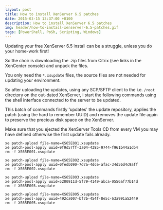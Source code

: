 ```yaml
---
layout: post
title: How to install XenServer 6.5 patches
date: 2015-03-15 13:37:00 +0100
description: How to install XenServer 6.5 patches
img: header/how-to-install-xenserver-6.5-patches.gif
tags: [PowerShell, PoSh, Scripting, Windows]
---
```

Updating your free XenServer 6.5 install can be a struggle, unless you do your home-work first!

So the choir is downloading the .zip files from Citrix (see links in the XenCenter console) and unpack the files.

You only need the ```*.xsupdate``` files, the source files are not needed for updating your environment.

So after uploading the updates, using any SCP/SFTP client to the i.e. ```/root``` directory on the out-dated XenServer, i start the following commands using the shell interface connected to the server to be updated.

This batch of commands firstly 'updates' the update repository, applies the patch (using the hard to remember UUID) and removes the update file again to preserve the precious disk space on the XenServer.

Make sure that you ejected the XenServer Tools CD from every VM you may have defined otherwise the first update fails already.

    xe patch-upload file-name=XS65E001.xsupdate
    xe patch-pool-apply uuid=9f9d57ff-3a04-4385-9744-f961b44a1db4
    rm -f XS65E001.xsupdate

    xe patch-upload file-name=XS65E002.xsupdate
    xe patch-pool-apply uuid=0fedb090-7d7a-4dce-afac-34d56d4c9aff
    rm -f XS65E002.xsupdate

    xe patch-upload file-name=XS65E003.xsupdate
    xe patch-pool-apply uuid=5200911d-5f79-4149-abca-0556af77b14d
    rm -f XS65E003.xsupdate

    xe patch-upload file-name=XS65E005.xsupdate
    xe patch-pool-apply uuid=492ca007-bf7b-454f-8e5c-63a991a52449
    rm -f XS65E005.xsupdate
